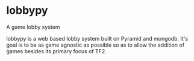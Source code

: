 lobbypy
=======

A game lobby system

lobbypy is a web based lobby system built on Pyramid and mongodb.  It's goal is to be as game agnostic as possible so as to allow the addition of games besides its primary focus of TF2.
